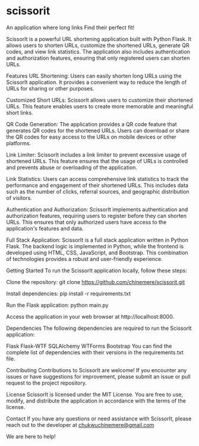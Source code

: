 # scissorit
 An application where long links Find their perfect fit!

ScissorIt is a powerful URL shortening application built with Python Flask. It allows users to shorten URLs, customize the shortened URLs, generate QR codes, and view link statistics. The application also includes authentication and authorization features, ensuring that only registered users can shorten URLs.

Features
URL Shortening: Users can easily shorten long URLs using the ScissorIt application. It provides a convenient way to reduce the length of URLs for sharing or other purposes.

Customized Short URLs: ScissorIt allows users to customize their shortened URLs. This feature enables users to create more memorable and meaningful short links.

QR Code Generation: The application provides a QR code feature that generates QR codes for the shortened URLs. Users can download or share the QR codes for easy access to the URLs on mobile devices or other platforms.

Link Limiter: ScissorIt includes a link limiter to prevent excessive usage of shortened URLs. This feature ensures that the usage of URLs is controlled and prevents abuse or overloading of the application.

Link Statistics: Users can access comprehensive link statistics to track the performance and engagement of their shortened URLs. This includes data such as the number of clicks, referral sources, and geographic distribution of visitors.

Authentication and Authorization: ScissorIt implements authentication and authorization features, requiring users to register before they can shorten URLs. This ensures that only authorized users have access to the application's features and data.

Full Stack Application: ScissorIt is a full stack application written in Python Flask. The backend logic is implemented in Python, while the frontend is developed using HTML, CSS, JavaScript, and Bootstrap. This combination of technologies provides a robust and user-friendly experience.

Getting Started
To run the ScissorIt application locally, follow these steps:

Clone the repository: git clone https://github.com/chinemere/scissorit.git

Install dependencies: pip install -r requirements.txt


Run the Flask application: python main.py

Access the application in your web browser at http://localhost:8000.

Dependencies
The following dependencies are required to run the ScissorIt application:

Flask
Flask-WTF
SQLAlchemy
WTForms
Bootstrap
You can find the complete list of dependencies with their versions in the requirements.txt file.

Contributing
Contributions to ScissorIt are welcome! If you encounter any issues or have suggestions for improvement, please submit an issue or pull request to the project repository.

License
ScissorIt is licensed under the MIT License. You are free to use, modify, and distribute the application in accordance with the terms of the license.


Contact
If you have any questions or need assistance with ScissorIt, please reach out to the developer at 
chukwuchinemere@gmail.com 

We are here to help!
